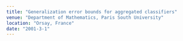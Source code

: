```yaml
---
title: "Generalization error bounds for aggregated classifiers"
venue: "Department of Mathematics, Paris South University"
location: "Orsay, France"
date: "2001-3-1"
---
```

